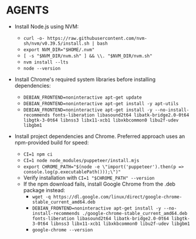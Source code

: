 # AGENTS

- Install Node.js using NVM:
  - `curl -o- https://raw.githubusercontent.com/nvm-sh/nvm/v0.39.5/install.sh | bash`
  - `export NVM_DIR="$HOME/.nvm"`
  - `[ -s "$NVM_DIR/nvm.sh" ] && \\. "$NVM_DIR/nvm.sh"`
  - `nvm install --lts`
  - `node --version`

- Install Chrome's required system libraries before installing dependencies:
  - `DEBIAN_FRONTEND=noninteractive apt-get update`
  - `DEBIAN_FRONTEND=noninteractive apt-get install -y apt-utils`
  - `DEBIAN_FRONTEND=noninteractive apt-get install -y --no-install-recommends fonts-liberation libasound2t64 libatk-bridge2.0-0t64 libgtk-3-0t64 libnss3 libx11-xcb1 libxkbcommon0 libu2f-udev libgbm1`

- Install project dependencies and Chrome. Preferred approach uses an npm-provided build for speed:
  - `CI=1 npm ci`
  - `CI=1 node node_modules/puppeteer/install.mjs`
  - `export CHROME_PATH="$(node -e \"import('puppeteer').then(p => console.log(p.executablePath()));\")"`
  - Verify installation with `CI=1 "$CHROME_PATH" --version`
  - If the npm download fails, install Google Chrome from the .deb package instead:
    - `wget -q https://dl.google.com/linux/direct/google-chrome-stable_current_amd64.deb`
    - `DEBIAN_FRONTEND=noninteractive apt-get install -y --no-install-recommends ./google-chrome-stable_current_amd64.deb fonts-liberation libasound2t64 libatk-bridge2.0-0t64 libgtk-3-0t64 libnss3 libx11-xcb1 libxkbcommon0 libu2f-udev libgbm1`
    - `google-chrome --version`



